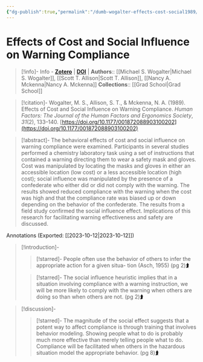 ```yaml
---
{"dg-publish":true,"permalink":"/dumb-wogalter-effects-cost-social1989/","title":"Effects of Cost and Social Influence on Warning Compliance","tags":["resources/research/zotero"],"noteIcon":""}
---
```


 
# Effects of Cost and Social Influence on Warning Compliance

> [!info]- Info - [**Zotero**](zotero://select/library/items/969LT6JI) | [**DOI**](https://doi.org/10.1177/001872088903100202) | 
> **Authors**::  [[Michael S. Wogalter\|Michael S. Wogalter]],  [[Scott T. Allison\|Scott T. Allison]],  [[Nancy A. Mckenna\|Nancy A. Mckenna]]
> **Collections**:: [[Grad School\|Grad School]]

> [!citation]-
> Wogalter, M. S., Allison, S. T., & Mckenna, N. A. (1989). Effects of Cost and Social Influence on Warning Compliance. _Human Factors: The Journal of the Human Factors and Ergonomics Society_, _31_(2), 133–140. [https://doi.org/10.1177/001872088903100202](https://doi.org/10.1177/001872088903100202)

> [!abstract]-
> The behavioral effects of cost and social influence on warning compliance were examined. Participants in several studies performed a chemistry laboratory task using a set of instructions that contained a warning directing them to wear a safety mask and gloves. Cost was manipulated by locating the masks and gloves in either an accessible location (low cost) or a less accessible location (high cost); social influence was manipulated by the presence of a confederate who either did or did not comply with the warning. The results showed reduced compliance with the warning when the cost was high and that the compliance rate was biased up or down depending on the behavior of the confederate. The results from a field study confirmed the social influence effect. Implications of this research for facilitating warning effectiveness and safety are discussed.





Annotations (Exported: [[2023-10-12\|2023-10-12]])
  

>[!introduction]-
> > [!starred]- People often use the behavior of others to infer the appropriate action for a given situa- tion (Asch, 1955) (pg 2)[**⮭**](zotero://open-pdf/library/items/TFBGJTV2?page=2&annotation=7ZANIK79)
>
> > [!starred]- The social influence heuristic implies that in a situation involving compliance with a warning instruction, we will be more likely to comply with the warning when others are doing so than when others are not. (pg 2)[**⮭**](zotero://open-pdf/library/items/TFBGJTV2?page=2&annotation=3YJLAR8C)
> 

>[!discussion]-
> > [!starred]- The magnitude of the social effect suggests that a potent way to affect compliance is through training that involves behavior modeling. Showing people what to do is probably much more effective than merely telling people what to do. Compliance will be facilitated when others in the hazardous situation model the appropriate behavior. (pg 8)[**⮭**](zotero://open-pdf/library/items/TFBGJTV2?page=8&annotation=IWIVQ3AR)
>



